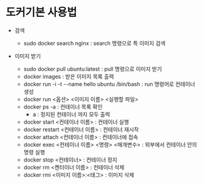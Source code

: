 # 도커기본 사용법

- 검색
    - sudo docker search nginx : search 명령으로 특 이미지 검색

- 이미지 받기
    - sudo docker pull ubuntu:latest : pull 명령으로 이미지 받기
    - docker images : 받은 이미지 목록 출력
    - docker run -i -t --name hello ubuntu /bin/bash : run 명령어로 컨테이너 생성
    - docker run <옵션> <이미지 이름> <실행할 파일>
    - docker ps -a : 컨테이너 목록 확인
        - a : 정지된 컨테이너 까지 모두 출력
    - docker start <컨테이너 이름>  : 컨테이너 실행
    - docker restart <컨테이너 이름> : 컨테이너 재시작
    - docker attach <컨테이너 이름> : 컨테이너에 접속
    - docker exec <컨테이너 이름>  <명령> <매개변수> : 외부에서 컨테이너 안의 명령 실행
    - docker stop <컨테이너> : 컨테이너 정지
    - docker rm <켄터이너 이름> : 컨테이너 삭제 
    - docker rmi <이미지 이름>:<태그> : 이미지 삭제